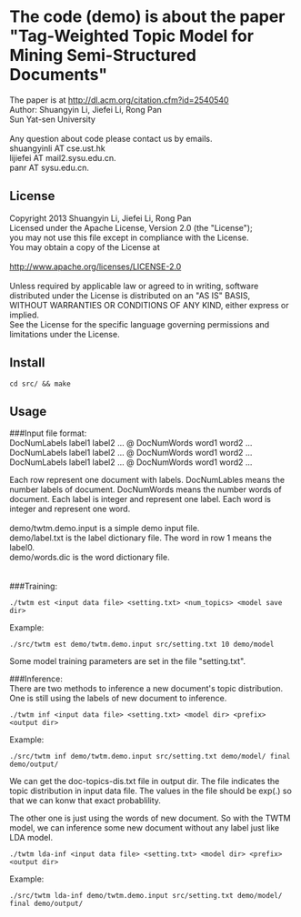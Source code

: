 The code (demo) is about the paper "Tag-Weighted Topic Model for Mining Semi-Structured Documents"
============================================================
The paper is at http://dl.acm.org/citation.cfm?id=2540540 <br/>
Author: Shuangyin Li, Jiefei Li, Rong Pan <br/>
Sun Yat-sen University <br/>
<br/>
Any question about code please contact us by emails.<br/>
shuangyinli AT cse.ust.hk<br/>
lijiefei AT mail2.sysu.edu.cn.<br/>
panr AT sysu.edu.cn.<br/>


License
------------------------------------------------------------
Copyright 2013 Shuangyin Li, Jiefei Li, Rong Pan <br/>
Licensed under the Apache License, Version 2.0 (the "License"); <br/>
you may not use this file except in compliance with the License.  <br/>
You may obtain a copy of the License at <br/>
<br/>
    http://www.apache.org/licenses/LICENSE-2.0 <br/>
<br/>
Unless required by applicable law or agreed to in writing, software <br/>
distributed under the License is distributed on an "AS IS" BASIS, <br/>
WITHOUT WARRANTIES OR CONDITIONS OF ANY KIND, either express or implied. <br/>
See the License for the specific language governing permissions and <br/>
limitations under the License. <br/>

Install
-------------------------------------------------------------
```
cd src/ && make
```


Usage
-------------------------------------------------------------
###Input file format: <br/>
DocNumLabels label1 label2 ... @ DocNumWords word1 word2 ...<br/>
DocNumLabels label1 label2 ... @ DocNumWords word1 word2 ...<br/>
DocNumLabels label1 label2 ... @ DocNumWords word1 word2 ...<br/>

Each row represent one document with labels. DocNumLables means the number labels of document. DocNumWords means the number words of document. Each label is integer and represent one label. Each word is integer and represent one word.<br/>
<br/>
demo/twtm.demo.input is a simple demo input file.<br/>
demo/label.txt is the label dictionary file. The word in row 1 means the label0.<br/>
demo/words.dic is the word dictionary file.<br/>
<br/>
<br/>
###Training:<br/>
```
./twtm est <input data file> <setting.txt> <num_topics> <model save dir>
```
Example: <br/>
```
./src/twtm est demo/twtm.demo.input src/setting.txt 10 demo/model
```
Some model training parameters are set in the file "setting.txt".

###Inference:<br/>
There are two methods to inference a new document's topic distribution. <br/>
One is still using the labels of new document to inference.<br/>
```
./twtm inf <input data file> <setting.txt> <model dir> <prefix> <output dir>
```
Example:  <br/>
```
./src/twtm inf demo/twtm.demo.input src/setting.txt demo/model/ final demo/output/
```
We can get the doc-topics-dis.txt file in output dir. The file indicates the topic distribution in input data file. The values in the file should be exp(.) so that we can konw that exact probablility.

The other one is just using the words of new document. So with the TWTM model, we can inference some new document without any label just like LDA model. <br/>

```
./twtm lda-inf <input data file> <setting.txt> <model dir> <prefix> <output dir>
```

Example: <br/>
```
./src/twtm lda-inf demo/twtm.demo.input src/setting.txt demo/model/ final demo/output/
```


